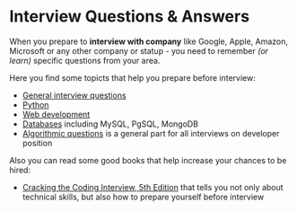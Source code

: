 Interview Questions & Answers
=========


When you prepare to **interview with company** like Google, Apple, Amazon, Microsoft or any other company or statup - you need to remember *(or learn)* specific questions from your area.

Here you find some topicts that help you prepare before interview:
- [General interview questions](general_questions.md)
- [Python](python.md)
- [Web development](web_development.md)
- [Databases](databases.md) including MySQL, PgSQL, MongoDB
- [Algorithmic questions](algorithms.md) is a general part for all interviews on developer position

Also you can read some good books that help increase your chances to be hired:
- [Cracking the Coding Interview, 5th Edition](https://www.google.com.ua/search?q=Cracking+the+Coding+Interview,+5th+Edition) that tells you not only about technical skills, but also how to prepare yourself before interview

